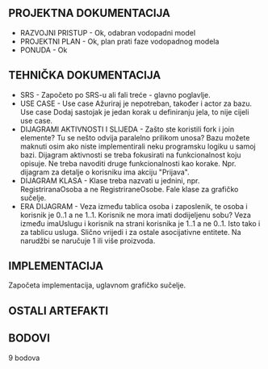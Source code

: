 PROJEKTNA DOKUMENTACIJA
---------------------------
* RAZVOJNI PRISTUP - Ok, odabran vodopadni model
* PROJEKTNI PLAN - Ok, plan prati faze vodopadnog modela
* PONUDA - Ok

TEHNIČKA DOKUMENTACIJA
---------------------------
* SRS - Započeto po SRS-u ali fali treće - glavno poglavlje.
* USE CASE - Use case Ažuriraj je nepotreban, također i actor za bazu. Use case Dodaj sastojak je jedan korak u definiranju jela, to nije cijeli use case.
* DIJAGRAMI AKTIVNOSTI I SLIJEDA - Zašto ste koristili fork i join elemente? Tu se nešto odvija paralelno prilikom unosa? Bazu možete maknuti osim ako niste implementirali neku programsku logiku u samoj bazi. Dijagram aktivnosti se treba fokusirati na funkcionalnost koju opisuje. Ne treba navoditi druge funkcionalnosti kao korake. Npr. dijagram za detalje o korisniku ima akciju "Prijava".
* DIJAGRAM KLASA - Klase treba nazvati u jednini, npr. RegistriranaOsoba a ne RegistriraneOsobe. Fale klase za grafičko sučelje.
* ERA DIJAGRAM - Veza između tablica osoba i zaposlenik, te osoba i korisnik je 0..1 a ne 1..1. Korisnik ne mora imati dodijeljenu sobu? Veza između imaUslugu i korisnik na strani korisnika je 1..1 a ne 0..1. Isto tako i za tablicu usluga. Slično vrijedi i za ostale asocijativne entitete. Na narudžbi se naručuje 1 ili više proizvoda.

IMPLEMENTACIJA
---------------------------
Započeta implementacija, uglavnom grafičko sučelje.

OSTALI ARTEFAKTI
---------------------------


BODOVI
----------------
9 bodova
